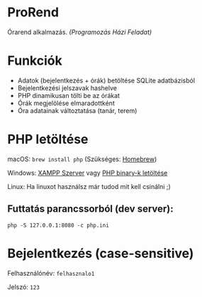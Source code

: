 # ProRend
Órarend alkalmazás. *(Programozás Házi Feladat)*

# Funkciók
- Adatok (bejelentkezés + órák) betöltése SQLite adatbázisból
- Bejelentkezési jelszavak hashelve
- PHP dinamikusan tölti be az órákat
- Órák megjelölése elmaradottként
- Óra adatainak változtatása (tanár, terem)

# PHP letöltése
macOS: `brew install php` (Szükséges: [Homebrew](https://brew.sh/))

Windows: [XAMPP Szerver](https://www.apachefriends.org/) vagy [PHP binary-k letöltése](https://windows.php.net/download/)

Linux: Ha linuxot használsz már tudod mit kell csinálni ;)

## Futtatás parancssorból (dev server):
`php -S 127.0.0.1:8080 -c php.ini`

# Bejelentkezés (case-sensitive)
Felhasználónév: `felhasznalo1`

Jelszó: `123`